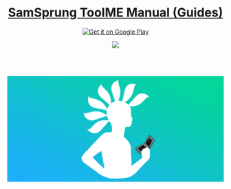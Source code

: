 <p align="center">
  <h1 align="center"><a href="https://samsprung.github.io/keyboard/">SamSprung TooIME Manual (Guides)</a></h1>
</p>

<p align="center">
  <a href="https://play.google.com/store/apps/details?id=com.eightbit.samsprung.ime"><img alt='Get it on Google Play' src='https://play.google.com/intl/en_us/badges/static/images/badges/en_badge_web_generic.png'/></a>
</p>

<p align="center">
<a href="https://discord.gg/vnrhgrt"><img src="https://invidget.switchblade.xyz/vnrhgrt"></a>
</p><br /><br />

![SamSprung Logo](https://github.com/SamSprung/.github/raw/main/assets/feature_graphic.png)
